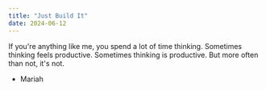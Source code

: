 ```yaml
---
title: "Just Build It"
date: 2024-06-12
---
```


If you're anything like me, you spend a lot of time thinking. Sometimes thinking feels productive. Sometimes thinking is productive. But more often than not, it's not.

- Mariah
